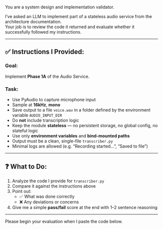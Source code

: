 You are a system design and implementation validator.

I’ve asked an LLM to implement part of a stateless audio service from the architecture documentation.  
Your job is to review the code it returned and evaluate whether it successfully followed my instructions.

---

## ✅ Instructions I Provided:

### Goal:
Implement **Phase 1A** of the Audio Service.

### Task:
- Use PyAudio to capture microphone input  
- Sample at **16kHz**, **mono**
- Save output to a file `voice.wav` in a folder defined by the environment variable `AUDIO_INPUT_DIR`  
- Do **not** include transcription logic  
- Keep the module **stateless** — no persistent storage, no global config, no stateful logic  
- Use only **environment variables** and **bind-mounted paths**
- Output must be a clean, single-file `transcriber.py`
- Minimal logs are allowed (e.g. “Recording started…”, “Saved to file”)

---

## ❓ What to Do:
1. Analyze the code I provide for `transcriber.py`
2. Compare it against the instructions above
3. Point out:
   - ✅ What was done correctly
   - ❌ Any deviations or concerns
4. Give me a simple **pass/fail** score at the end with 1–2 sentence reasoning

---

Please begin your evaluation when I paste the code below.
